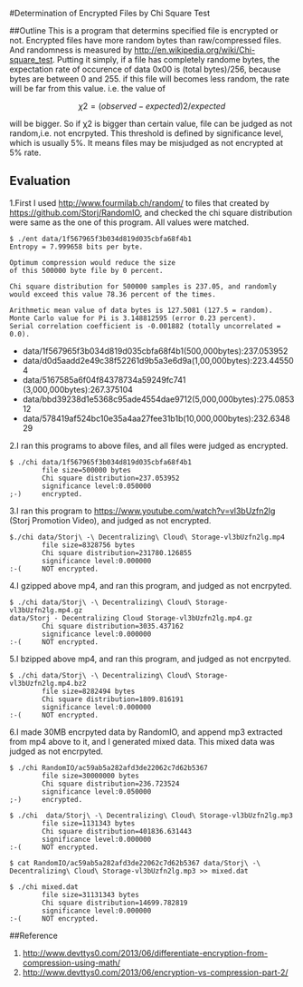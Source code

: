 #Determination of Encrypted Files by Chi Square Test

##Outline
This is a program that determins specified file is encrypted or not. 
Encrypted files have more random bytes than raw/compressed files. And randomness is measured by 
http://en.wikipedia.org/wiki/Chi-square_test. Putting it simply, if a file has completely randome bytes,
the expectation rate of occurence of data 0x00 is (total bytes)/256, because bytes are between 0 and 255.
if this file will becomes less random, the rate will be far from this value. i.e. the value of
```math
χ2=(observed-expected)2/expected
```
will be bigger. So if χ2 is bigger than certain value, file can be judged as not random,i.e. not encrpyted.
This threshold is defined by significance level, which is usually 5%. It means files may be misjudged as not encrypted
at 5% rate.

## Evaluation
1.First I used http://www.fourmilab.ch/random/ to files that created by https://github.com/Storj/RandomIO, 
and checked the chi square distribution were same as the one of this program. All values were matched.
```
$ ./ent data/1f567965f3b034d819d035cbfa68f4b1 
Entropy = 7.999658 bits per byte.

Optimum compression would reduce the size
of this 500000 byte file by 0 percent.

Chi square distribution for 500000 samples is 237.05, and randomly
would exceed this value 78.36 percent of the times.

Arithmetic mean value of data bytes is 127.5081 (127.5 = random).
Monte Carlo value for Pi is 3.148812595 (error 0.23 percent).
Serial correlation coefficient is -0.001882 (totally uncorrelated = 0.0).
```

* data/1f567965f3b034d819d035cbfa68f4b1(500,000bytes):237.053952
* data/d0d5aadd2e49c38f52261d9b5a3e6d9a(1,00,000bytes):223.445504
* data/5167585a6f04f84378734a59249fc741 (3,000,000bytes):267.375104
* data/bbd39238d1e5368c95ade4554dae9712(5,000,000bytes):275.085312
* data/578419af524bc10e35a4aa27fee31b1b(10,000,000bytes):232.634829

2.I ran this programs to above files, and all files were judged as encrypted.
```
$ ./chi data/1f567965f3b034d819d035cbfa68f4b1 
        file size=500000 bytes
        Chi square distribution=237.053952
        significance level:0.050000
;-)     encrypted.

```

3.I ran this program to https://www.youtube.com/watch?v=vl3bUzfn2lg (Storj Promotion Video), and judged as
not encrypted.
```
$./chi data/Storj\ -\ Decentralizing\ Cloud\ Storage-vl3bUzfn2lg.mp4
        file size=8328756 bytes
        Chi square distribution=231780.126855
        significance level:0.000000
:-(     NOT encrypted.
```

4.I gzipped above mp4, and ran this program, and judged as not encrpyted.

```
$ ./chi data/Storj\ -\ Decentralizing\ Cloud\ Storage-vl3bUzfn2lg.mp4.gz 
data/Storj - Decentralizing Cloud Storage-vl3bUzfn2lg.mp4.gz
        Chi square distribution=3035.437162
        significance level:0.000000
:-(     NOT encrypted.
```

5.I bzipped above mp4, and ran this program, and judged as not encrpyted.
```
$ ./chi data/Storj\ -\ Decentralizing\ Cloud\ Storage-vl3bUzfn2lg.mp4.bz2 
        file size=8282494 bytes
        Chi square distribution=1809.816191
        significance level:0.000000
:-(     NOT encrypted.
```

6.I made 30MB encrpyted data by RandomIO, and append mp3 extracted from mp4 above to it, and I generated
mixed data. This mixed data was judged as not encrpyted.
```
$ ./chi RandomIO/ac59ab5a282afd3de22062c7d62b5367 
        file size=30000000 bytes
        Chi square distribution=236.723524
        significance level:0.050000
;-)     encrypted.

$ ./chi  data/Storj\ -\ Decentralizing\ Cloud\ Storage-vl3bUzfn2lg.mp3
        file size=1131343 bytes
        Chi square distribution=401836.631443
        significance level:0.000000
:-(     NOT encrypted.

$ cat RandomIO/ac59ab5a282afd3de22062c7d62b5367 data/Storj\ -\ Decentralizing\ Cloud\ Storage-vl3bUzfn2lg.mp3 >> mixed.dat

$ ./chi mixed.dat 
        file size=31131343 bytes
        Chi square distribution=14699.782819
        significance level:0.000000
:-(     NOT encrypted.

```



##Reference
1. http://www.devttys0.com/2013/06/differentiate-encryption-from-compression-using-math/
2. http://www.devttys0.com/2013/06/encryption-vs-compression-part-2/
